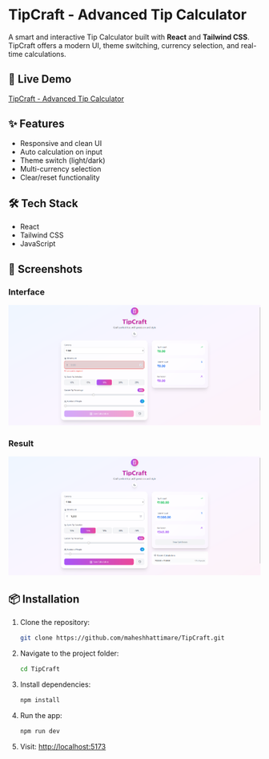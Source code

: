 # TipCraft - Advanced Tip Calculator

A smart and interactive Tip Calculator built with **React** and **Tailwind CSS**. TipCraft offers a modern UI, theme switching, currency selection, and real-time calculations.

## 🚀 Live Demo

[TipCraft - Advanced Tip Calculator](https://tip-craft.vercel.app/)

## ✨ Features

- Responsive and clean UI
- Auto calculation on input
- Theme switch (light/dark)
- Multi-currency selection
- Clear/reset functionality

## 🛠 Tech Stack

- React
- Tailwind CSS
- JavaScript

## 📸 Screenshots

### Interface

![Interface](./public/screenshots/interface.png)

### Result

![Result](./public/screenshots/result.png)

## 📦 Installation

1. Clone the repository:

   ```bash
   git clone https://github.com/maheshhattimare/TipCraft.git
   ```

2. Navigate to the project folder:

   ```bash
   cd TipCraft
   ```

3. Install dependencies:

   ```bash
   npm install
   ```

4. Run the app:

   ```bash
   npm run dev
   ```

5. Visit: [http://localhost:5173](http://localhost:5173)
